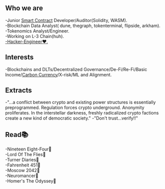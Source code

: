 
<!--
![](https://github.com/halfrost/halfrost/blob/master/icons/header_.png)
-->
## Who we are
<p>
-Junior <a href="https://ethereum.org/en/developers/docs/smart-contracts/">Smart Contract</a> Developer/Auditor(Solidity, WASM).<br>
-Blockchain Data Analyst( dune, thegraph, tokenterminal, flipside, arkham).<br>
-Tokenomics Analyst/Engineer.<br>
-Working on L-3 Chain(huh).<br>
<a href="https://www.researchgate.net/publication/343631973_Hacker-engineers_and_Their_Economies_The_Political_Economy_of_Decentralised_Networks_and_'Cryptoeconomics'">-Hacker-Engineer❤️.</a><br>
<!-- <a href="medium.com">-Medium Blog.</a> -->
</p>

## Interests

<p>
   -Blockchains and DLTs/Decentralized Governance/De-Fi/Re-Fi/Basic Income/<a href="https://globalcarbonreward.org/carbon-currency/">Carbon Currency</a>/X-risk/ML and Alignment.
</p>

<!--
## Home Chains

<p align="center">

 <a href="https://ethereum.org/en/" > <img alt="Ethereum" src="https://cryptologos.cc/logos/ethereum-eth-logo.png?v=026" width="80"></a>
 <a href="https://celo.org/"> <img alt="Celo" src="https://cryptologos.cc/logos/celo-celo-logo.png?v=026" width="80"></a>
 <a href="https://regen.network"><img alt="Regen" src="https://cryptocurrencyjobs.co/startups/assets/logos/regen-network.png" width="80"></a>
 <a href="https://www.polkadot.network/"> <img alt="Polkadot" src="https://cryptologos.cc/logos/polkadot-new-dot-logo.png" width="80"></a>
 <a href="https://kusama.network/"><img alt="Kusama" src="https://cryptologos.cc/logos/kusama-ksm-logo.png?v=026" width="80"></a>
 <a href="https://www.chain.link"><img alt="Chainlink" src="https://cryptologos.cc/logos/chainlink-link-logo.png?v=026" width="80" ></a>
 <a href="https://internetcomputer.org/"><img alt="Internet Computer" src="https://cryptologos.cc/logos/internet-computer-icp-logo.png?v=026" width="80"></a>
 <a href="https://astar.network/"><img alt="Astar" src="https://cryptologos.cc/logos/astar-astr-logo.png?v=026" width="80"></a>
 <a href="https://district0x.io/"><img alt="district0x" src="https://cryptologos.cc/logos/district0x-dnt-logo.png?v=026" width="80"></a>
 <a href="https://www.arweave.org/"><img alt="Arweave" src="https://cryptologos.cc/logos/arweave-ar-logo.png?v=026" width="80"></a>
  </p>
-->
   
<!--
## Tools and Frameworks

<p align="center">

  <a href="https://metamask.io/"><img alt="Metamask"  
    src="https://kriptokultura.mk/wp-content/uploads/2021/04/metamask_logo.png" width="60"></a>

  <a href="https://nodejs.org/en"><img alt="Node" 
    src="https://logospng.org/download/node-js/logo-node-js-1024.png" width="60"> </a>

  <a href="https://remix.ethereum.org/"><img alt="Remix" 
    src="https://miro.medium.com/v2/resize:fit:552/1*3jj5tQildSIyhl-RO6RLlA.png" width="60"></a>

  <a href="https://trufflesuite.com/truffle/"><img alt="Truffle" 
    src="https://avatars3.githubusercontent.com/u/22205159?s=280&v=4" width="60"></a>

  </p>
-->

## Extracts
<p>
   -"...a conflict between crypto and existing power structures is essentially preprogrammed. Regulation forces crypto underground. Anonymity proliferates. In the interstellar darkness, freshly radicalized crypto factions create a new kind of democratic society."
   -"Don't trust...verify!!"
</p>

## Read📚
<p>
  <!--<a href="https://en.wikipedia.org/wiki/Nineteen_Eighty-Four"> --> -Nineteen Eight-Four</a>📘<br>
  <!--<a href="https://en.wikipedia.org/wiki/Lord_of_the_Flies"> --> -Lord Of The Flies</a>📓<br>
  <!--<a href="https://en.wikipedia.org/wiki/The_Turner_Diaries"> --> -Turner Diaries</a>📙<br>
  <!--<a href="https://en.wikipedia.org/wiki/Fahrenheit_451"> --> -Fahrenheit 451</a>📕<br>
  <!--<a href="https://en.wikipedia.org/wiki/Moscow_2042"> --> -Moscow 2042</a>📗<br>
  <!-- <a href="https://en.wikipedia.org/wiki/Neuromancer"> --> -Neuromancer</a>📔<br> 
  <!--<a href="https://en.wikipedia.org/wiki/Odyssey"> --> -Homer's The Odyssey</a>📓<br>
</p>

   
 


